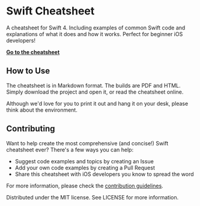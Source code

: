 # Swift Cheatsheet

A cheatsheet for Swift 4. Including examples of common Swift code and explanations of what it does and how it works. Perfect for beginner iOS developers!

**[Go to the cheatsheet](https://github.com/reinder42/SwiftCheatsheet/blob/master/.github/swift-4-cheatsheet.md)**

## How to Use

The cheatsheet is in Markdown format. The builds are PDF and HTML. Simply download the project and open it, or read the cheatsheet online. 

Although we'd love for you to print it out and hang it on your desk, please think about the environment.

## Contributing

Want to help create the most comprehensive (and concise!) Swift cheatsheet ever? There's a few ways you can help:

- Suggest code examples and topics by creating an Issue
- Add your own code examples by creating a Pull Request
- Share this cheatsheet with iOS developers you know to spread the word

For more information, please check the [contribution guidelines](https://github.com/reinder42/SwiftCheatsheet/blob/master/.github/CONTRIBUTING.md).

Distributed under the MIT license. See LICENSE for more information.

